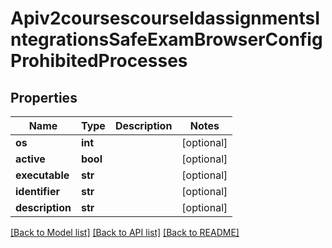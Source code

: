 # Apiv2coursescourseIdassignmentsIntegrationsSafeExamBrowserConfigProhibitedProcesses

## Properties
Name | Type | Description | Notes
------------ | ------------- | ------------- | -------------
**os** | **int** |  | [optional] 
**active** | **bool** |  | [optional] 
**executable** | **str** |  | [optional] 
**identifier** | **str** |  | [optional] 
**description** | **str** |  | [optional] 

[[Back to Model list]](../README.md#documentation-for-models) [[Back to API list]](../README.md#documentation-for-api-endpoints) [[Back to README]](../README.md)

